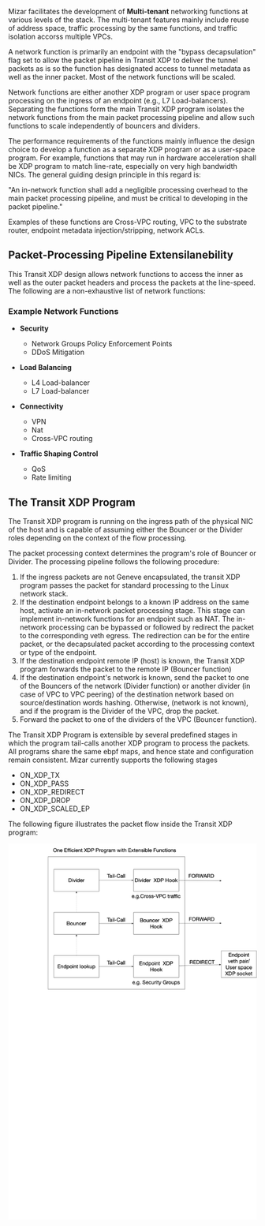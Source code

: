 Mizar facilitates the development of **Multi-tenant** networking functions at
various levels of the stack. The multi-tenant features mainly include reuse of
address space, traffic processing by the same functions, and traffic isolation
accorss multiple VPCs.

A network function is primarily an endpoint with the "bypass decapsulation" flag
set to allow the packet pipeline in Transit XDP to deliver the tunnel packets as
is so the function has designated access to tunnel metadata as well as the inner
packet. Most of the network functions will be scaled.

Network functions are either another XDP program or user space program
processing on the ingress of an endpoint (e.g., L7 Load-balancers).  Separating
the functions form the main Transit XDP program isolates the network functions
from the main packet processing pipeline and allow such functions to scale
independently of bouncers and dividers.

The performance requirements of the functions mainly influence the design choice
to develop a function as a separate XDP program or as a user-space program. For
example, functions that may run in hardware acceleration shall be XDP program to
match line-rate, especially on very high bandwidth NICs. The general guiding
design principle in this regard is:

"An in-network function shall add a negligible processing overhead to the main
packet processing pipeline, and must be critical to developing in the packet
pipeline."

Examples of these functions are Cross-VPC routing, VPC to the substrate router,
endpoint metadata injection/stripping, network ACLs.

## Packet-Processing Pipeline Extensilanebility

This Transit XDP design allows network functions to access the inner as well as
the outer packet headers and process the packets at the line-speed. The
following are a non-exhaustive list of network functions:

### Example Network Functions

* **Security**
    * Network Groups Policy Enforcement Points
    * DDoS Mitigation

* **Load Balancing**
    * L4 Load-balancer
    * L7 Load-balancer

* **Connectivity**
    * VPN
    * Nat
    * Cross-VPC routing

* **Traffic Shaping Control**
    * QoS
    * Rate limiting


## The Transit XDP Program

The Transit XDP program is running on the ingress path of the physical NIC of
the host and is capable of assuming either the Bouncer or the Divider roles
depending on the context of the flow processing.

The packet processing context determines the program's role of Bouncer or
Divider. The processing pipeline follows the following procedure:

1. If the ingress packets are not Geneve encapsulated, the transit XDP program
   passes the packet for standard processing to the Linux network stack.
1. If the destination endpoint belongs to a known IP address on the same host,
   activate an in-network packet processing stage. This stage can implement
   in-network functions for an endpoint such as NAT. The in-network processing
   can be bypassed or followed by redirect the packet to the corresponding veth
   egress. The redirection can be for the entire packet, or the decapsulated
   packet according to the processing context or type of the endpoint.
1. If the destination endpoint remote IP (host) is known, the Transit XDP
   program forwards the packet to the remote IP (Bouncer function)
1. If the destination endpoint's network is known, send the packet to one of the
   Bouncers of the network (Divider function) or another divider (in case of VPC
   to VPC peering) of the destination network based on source/destination words
   hashing. Otherwise, (network is not known), and if the program is the Divider
   of the VPC, drop the packet.
1. Forward the packet to one of the dividers of the VPC (Bouncer function).

The Transit XDP Program is extensible by several predefined stages in which the
program tail-calls another XDP program to process the packets. All programs
share the same ebpf maps, and hence state and configuration remain consistent.
Mizar currently supports the following stages

* ON_XDP_TX
* ON_XDP_PASS
* ON_XDP_REDIRECT
* ON_XDP_DROP
* ON_XDP_SCALED_EP

The following figure illustrates the packet flow inside the Transit XDP program:

![Packet Pipeline](png/packet_pipeline.png)



